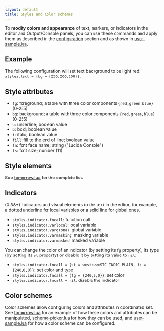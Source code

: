 ```yaml
---
layout: default
title: Styles and Color schemes
---
```


To **modify colors and appearance** of text, markers, or indicators in the editor and Output/Console panels,
you can use these commands and apply them as described in the [configuration](doc-configuration.html) section
and as shown in [user-sample.lua](https://github.com/pkulchenko/ZeroBraneStudio/blob/master/cfg/user-sample.lua).

## Example

The following configuration will set text background to be light red: `styles.text = {bg = {250,200,200}}`.

## Style attributes

- `fg`: foreground; a table with three color components `{red,green,blue}` (0-255)
- `bg`: background; a table with three color components `{red,green,blue}` (0-255)
- `u`: underline; boolean value
- `b`: bold; boolean value
- `i`: italic; boolean value
- `fill`: fill to the end of line; boolean value
- `fn`: font face name; string ("Lucida Console")
- `fs`: font size; number (11)

## Style elements

See [tomorrow.lua](https://github.com/pkulchenko/ZeroBraneStudio/blob/master/cfg/tomorrow.lua#L213-L253) for the complete list.

## Indicators

(0.38+) Indicators add visual elements to the text in the editor, for example, a dotted underline for local variables or a solid line for global ones.

- `styles.indicator.fncall`: function call
- `styles.indicator.varlocal`: local variable
- `styles.indicator.varglobal`: global variable
- `styles.indicator.varmasking`: masking variable
- `styles.indicator.varmasked`: masked variable

You can change the color of an indicator (by setting its `fg` property), its type (by setting its `st` property) or disable it by setting its value to `nil`:

- `styles.indicator.fncall = {st = wxstc.wxSTC_INDIC_PLAIN, fg = {240,0,0}}`: set color and type
- `styles.indicator.fncall = {fg = {240,0,0}}`: set color
- `styles.indicator.fncall = nil`: disable the indicator

## Color schemes

Color schemes allow configuring colors and attributes in coordinated set.
See [tomorrow.lua](https://github.com/pkulchenko/ZeroBraneStudio/blob/master/cfg/tomorrow.lua) for an example of how these colors and attributes can be manipulated,
[scheme-picker.lua](https://github.com/pkulchenko/ZeroBraneStudio/blob/master/cfg/scheme-picker.lua) for how they can be used,
and [user-sample.lua](https://github.com/pkulchenko/ZeroBraneStudio/blob/master/cfg/user-sample.lua#L83-L88) for how a color scheme can be configured.
